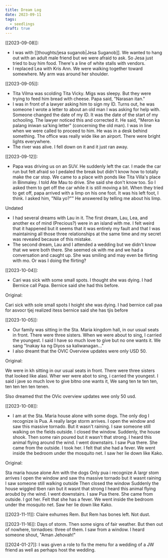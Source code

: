 ```yaml
---
title: Dream Log
date: 2023-09-11
tags:
  - seedlings
draft: true
---
```

[[2023-09-08]]:

- I was with [[thoughts/jesa suganob|Jesa Suganob]]. We wanted to hang out with an adult male friend but we were afraid to ask. So Jesa just tried to buy him food. There's a line of white stalls with vendors.
- I replaced Lea with Kris Ann. We were walking together toward somewhere. My arm was around her shoulder.

[[2023-09-05]]:

- Tita Vilma was scolding Tita Vicky. Migs was sleepy. But they were trying to feed him bread with cheese. Papa said, "Narasan itan."
- I was in front of a lawyer asking him to sign my ID. Turns out, he was someone I wrote a letter to about an old man I was asking for help with. Someone changed the date of my ID. It was the date of the start of my schooling. The lawyer noticed this and corrected it. He said, "Meron ka palang iniwan sa'king letter" (concerning the old man). I was in line when we were called to proceed to him. He was in a desk behind something. The office was really wide like an airport. There were bright lights everywhere.
- The river was alive. I fell down on it and it just ran away.

[[2023-09-12]]:

- Papa was driving us on an SUV. He suddenly left the car. I made the car run but felt afraid so I pedaled the break but didn't know how to totally make the car stop. We came to a place with ponds like Tita Villa's place in Binmaley. I told Ate Mau to drive. She said she don't know too. So I asked them to get off the car while it is still moving a bit. When they tried to get off, papa arrived with a limp on his one foot. It was his left foot, I think. I asked him, "Nila yo?"" He answered by telling me about his limp.

Undated
- I had several dreams with Lau in it. The first dream, Lau, Lea, and another ex of mind (Precious?) were in an island with me. I felt weird that it happened but it seems that it was entirely my fault and that I was maintaining all those three relationships at the same time and my secret was revealed because of this mistake.
- The second dream, Lau and I attended a wedding but we didn't know that we were both there. She seemed ok with me and we had a conversation and caught up. She was smiling and may even be flirting with mo. Or was I doing the flirting?

[[2023-10-04]]:

- Cari was sick with some small spots. I thought she was dying. I had Bernice call Papa. Bernice said she had this before.

Original:

Cari sick with sole small spots
I hoight she was dying. I had bernice call paa for asvocr tjej realized itess bernice said she has tjis before 

[[2023-10-05]]:

- Our family was sitting in the Sta. Maria kingdom hall, in our usual seats in front. There were three sisters. When we were about to sing, I carried the youngest. I said I have so much love to give but no one wants it. We sang "Inakay ka ng Diyos sa kaliwanagan..."
- I also dreamt that the OVIC Overview updates were only USD 50.

Original:

We were in kh sitting in our usual seats in front. There were three sisters that looked like alasi. Wher wer were abot to sing, i carried the youngest. I said i jave so much love to give bitno one wants it,
We sang ten te ten ten, ten ten ten ten tenen.

Slso dreamed thst the OVic overview updates wee only 50 usd.

[[2023-10-08]]:

- I am at the Sta. Maria house alone with some dogs. The only dog I recognize is Pua. A really large storm arrives. I open the window and saw this massive tornado. But it wasn't raining. I saw someone still walking on the fields outside. I closed the window. Suddenly, the house shook. Then some rain poured but it wasn't that strong. I heard this animal flying around the wind. I went downstairs. I saw Pua there. She came from the outside. I took her. I felt that she had a fever. We went inside the bedroom under the mosquito net. I saw her lie down like Kako.

Original:

Sta maria house alone
Am with the dogs
Only pua i recognize
A largr stom arrives
I open the window and saw ths massive tornado but it wasnt raining
I saw someone still walking outside
Then closed the window
Suddenly the house wiggled tben rain but it wasnt that strong
I heard this animal flying aroubd by rhe wind.
I went downstairs. I saw Pua there. She came from outside. I got her. Felt that she has a fever.
We went inside the bedroom under the mosquito net. Saw her lie down like Kako.

[[2023-11-11]]: Claire exhumes Rem. But Rem has bones left. Not dust.

[[2023-11-16]]: Days of storm. Then some signs of fair weather. But then out of nowhere, tornadoes: three of them. I saw from a window. I heard someone shout, "Aman Jehovah!"

[[2024-01-27]]: I was given a role to fix the menu for a wedding of a JW friend as well as perhaps host the wedding.